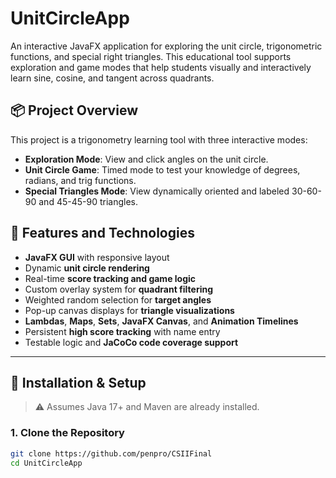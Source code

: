 # UnitCircleApp

An interactive JavaFX application for exploring the unit circle, trigonometric functions, and special right triangles. This educational tool supports exploration and game modes that help students visually and interactively learn sine, cosine, and tangent across quadrants.

## 📦 Project Overview

This project is a trigonometry learning tool with three interactive modes:

- **Exploration Mode**: View and click angles on the unit circle.
- **Unit Circle Game**: Timed mode to test your knowledge of degrees, radians, and trig functions.
- **Special Triangles Mode**: View dynamically oriented and labeled 30-60-90 and 45-45-90 triangles.

## 🧰 Features and Technologies

- **JavaFX GUI** with responsive layout
- Dynamic **unit circle rendering**
- Real-time **score tracking and game logic**
- Custom overlay system for **quadrant filtering**
- Weighted random selection for **target angles**
- Pop-up canvas displays for **triangle visualizations**
- **Lambdas**, **Maps**, **Sets**, **JavaFX Canvas**, and **Animation Timelines**
- Persistent **high score tracking** with name entry
- Testable logic and **JaCoCo code coverage support**

---

## 📁 Installation & Setup

> ⚠️ Assumes Java 17+ and Maven are already installed.

### 1. Clone the Repository

```bash
git clone https://github.com/penpro/CSIIFinal
cd UnitCircleApp
